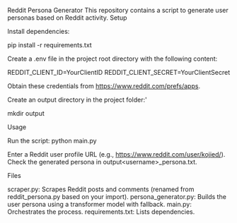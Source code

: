 Reddit Persona Generator
This repository contains a script to generate user personas based on Reddit activity.
Setup

Install dependencies:

pip install -r requirements.txt


Create a .env file in the project root directory with the following content:

REDDIT_CLIENT_ID=YourClientID
REDDIT_CLIENT_SECRET=YourClientSecret

Obtain these credentials from https://www.reddit.com/prefs/apps.

Create an output directory in the project folder:'

mkdir output

Usage

Run the script:
python main.py


Enter a Reddit user profile URL (e.g., https://www.reddit.com/user/kojied/).
Check the generated persona in output\<username>_persona.txt.

Files

scraper.py: Scrapes Reddit posts and comments (renamed from reddit_persona.py based on your import).
persona_generator.py: Builds the user persona using a transformer model with fallback.
main.py: Orchestrates the process.
requirements.txt: Lists dependencies.
